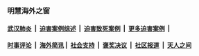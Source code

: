 
### 明慧海外之窗

####  [武汉肺炎](indexes/365.md?t=05291201) &nbsp;|&nbsp;  [迫害案例综述](indexes/328.md?t=05291201) &nbsp;|&nbsp; [迫害致死案例](indexes/277.md?t=05291201)  &nbsp;|&nbsp; [更多迫害案例](indexes/81.md?t=05291201)  &nbsp;|&nbsp; 
####  [时事评论](indexes/19.md?t=05291201) &nbsp;|&nbsp; [海外简讯](indexes/245.md?t=05291201)&nbsp;|&nbsp;  [社会支持](indexes/140.md?t=05291201) &nbsp;|&nbsp; [褒奖决议](indexes/282.md?t=05291201) &nbsp;|&nbsp; [社区报道](indexes/91.md?t=05291201)  &nbsp;|&nbsp; [天人之间](indexes/78.md?t=05291201) 


